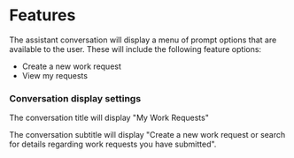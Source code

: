 # Features

The assistant conversation will display a menu of prompt options that are available to the user.  These will include the following feature options:

* Create a new work request
* View my requests

### Conversation display settings

The conversation title will display "My Work Requests"

The conversation subtitle will display "Create a new work request or search for details regarding work requests you have submitted".

